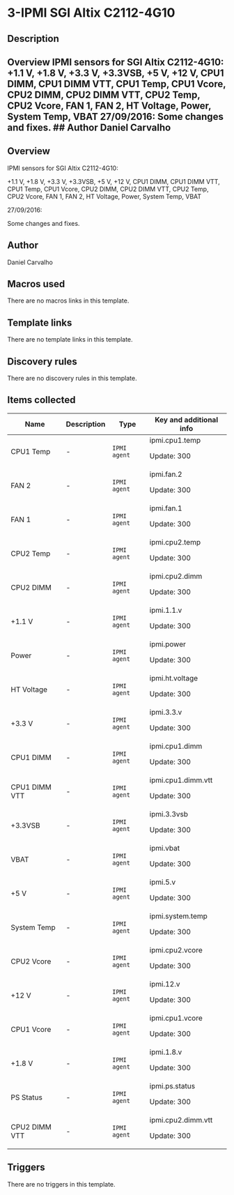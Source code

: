 # 3-IPMI SGI Altix C2112-4G10

## Description

## Overview IPMI sensors for SGI Altix C2112-4G10: +1.1 V, +1.8 V, +3.3 V, +3.3VSB, +5 V, +12 V, CPU1 DIMM, CPU1 DIMM VTT, CPU1 Temp, CPU1 Vcore, CPU2 DIMM, CPU2 DIMM VTT, CPU2 Temp, CPU2 Vcore, FAN 1, FAN 2, HT Voltage, Power, System Temp, VBAT 27/09/2016: Some changes and fixes. ## Author Daniel Carvalho 

## Overview

IPMI sensors for SGI Altix C2112-4G10:


+1.1 V, +1.8 V, +3.3 V, +3.3VSB, +5 V, +12 V, CPU1 DIMM, CPU1 DIMM VTT, CPU1 Temp, CPU1 Vcore, CPU2 DIMM, CPU2 DIMM VTT, CPU2 Temp, CPU2 Vcore, FAN 1, FAN 2, HT Voltage, Power, System Temp, VBAT


 


27/09/2016:


Some changes and fixes.



## Author

Daniel Carvalho

## Macros used

There are no macros links in this template.

## Template links

There are no template links in this template.

## Discovery rules

There are no discovery rules in this template.

## Items collected

|Name|Description|Type|Key and additional info|
|----|-----------|----|----|
|CPU1 Temp|<p>-</p>|`IPMI agent`|ipmi.cpu1.temp<p>Update: 300</p>|
|FAN 2|<p>-</p>|`IPMI agent`|ipmi.fan.2<p>Update: 300</p>|
|FAN 1|<p>-</p>|`IPMI agent`|ipmi.fan.1<p>Update: 300</p>|
|CPU2 Temp|<p>-</p>|`IPMI agent`|ipmi.cpu2.temp<p>Update: 300</p>|
|CPU2 DIMM|<p>-</p>|`IPMI agent`|ipmi.cpu2.dimm<p>Update: 300</p>|
|+1.1 V|<p>-</p>|`IPMI agent`|ipmi.1.1.v<p>Update: 300</p>|
|Power|<p>-</p>|`IPMI agent`|ipmi.power<p>Update: 300</p>|
|HT Voltage|<p>-</p>|`IPMI agent`|ipmi.ht.voltage<p>Update: 300</p>|
|+3.3 V|<p>-</p>|`IPMI agent`|ipmi.3.3.v<p>Update: 300</p>|
|CPU1 DIMM|<p>-</p>|`IPMI agent`|ipmi.cpu1.dimm<p>Update: 300</p>|
|CPU1 DIMM VTT|<p>-</p>|`IPMI agent`|ipmi.cpu1.dimm.vtt<p>Update: 300</p>|
|+3.3VSB|<p>-</p>|`IPMI agent`|ipmi.3.3vsb<p>Update: 300</p>|
|VBAT|<p>-</p>|`IPMI agent`|ipmi.vbat<p>Update: 300</p>|
|+5 V|<p>-</p>|`IPMI agent`|ipmi.5.v<p>Update: 300</p>|
|System Temp|<p>-</p>|`IPMI agent`|ipmi.system.temp<p>Update: 300</p>|
|CPU2 Vcore|<p>-</p>|`IPMI agent`|ipmi.cpu2.vcore<p>Update: 300</p>|
|+12 V|<p>-</p>|`IPMI agent`|ipmi.12.v<p>Update: 300</p>|
|CPU1 Vcore|<p>-</p>|`IPMI agent`|ipmi.cpu1.vcore<p>Update: 300</p>|
|+1.8 V|<p>-</p>|`IPMI agent`|ipmi.1.8.v<p>Update: 300</p>|
|PS Status|<p>-</p>|`IPMI agent`|ipmi.ps.status<p>Update: 300</p>|
|CPU2 DIMM VTT|<p>-</p>|`IPMI agent`|ipmi.cpu2.dimm.vtt<p>Update: 300</p>|
## Triggers

There are no triggers in this template.

